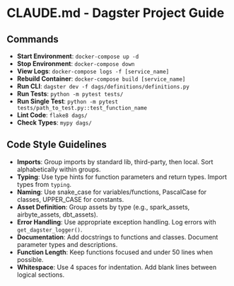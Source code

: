 # CLAUDE.md - Dagster Project Guide

## Commands
- **Start Environment**: `docker-compose up -d`
- **Stop Environment**: `docker-compose down`
- **View Logs**: `docker-compose logs -f [service_name]`
- **Rebuild Container**: `docker-compose build [service_name]`
- **Run CLI**: `dagster dev -f dags/definitions/definitions.py`
- **Run Tests**: `python -m pytest tests/`
- **Run Single Test**: `python -m pytest tests/path_to_test.py::test_function_name`
- **Lint Code**: `flake8 dags/`
- **Check Types**: `mypy dags/`

## Code Style Guidelines
- **Imports**: Group imports by standard lib, third-party, then local. Sort alphabetically within groups.
- **Typing**: Use type hints for function parameters and return types. Import types from `typing`.
- **Naming**: Use snake_case for variables/functions, PascalCase for classes, UPPER_CASE for constants.
- **Asset Definition**: Group assets by type (e.g., spark_assets, airbyte_assets, dbt_assets).
- **Error Handling**: Use appropriate exception handling. Log errors with `get_dagster_logger()`.
- **Documentation**: Add docstrings to functions and classes. Document parameter types and descriptions.
- **Function Length**: Keep functions focused and under 50 lines when possible.
- **Whitespace**: Use 4 spaces for indentation. Add blank lines between logical sections.
